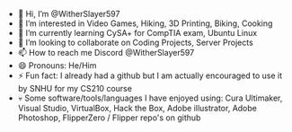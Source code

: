 - 👋 Hi, I’m @WitherSlayer597
- 👀 I’m interested in Video Games, Hiking, 3D Printing, Biking, Cooking
- 🌱 I’m currently learning CySA+ for CompTIA exam, Ubuntu Linux
- 💞️ I’m looking to collaborate on Coding Projects, Server Projects
- 📫 How to reach me Discord @WitherSlayer597
- 😄 Pronouns: He/Him
- ⚡ Fun fact: I already had a github but I am actually encouraged to use it by SNHU for my CS210 course
- 💀 Some software/tools/languages I have enjoyed using: Cura Ultimaker, Visual Studio, VirtualBox, Hack the Box, Adobe illustrator, Adobe Photoshop, FlipperZero / Flipper repo's on github
<!---
WitherSlayer597/WitherSlayer597 is a ✨ special ✨ repository because its `README.md` (this file) appears on your GitHub profile.
You can click the Preview link to take a look at your changes.
--->
